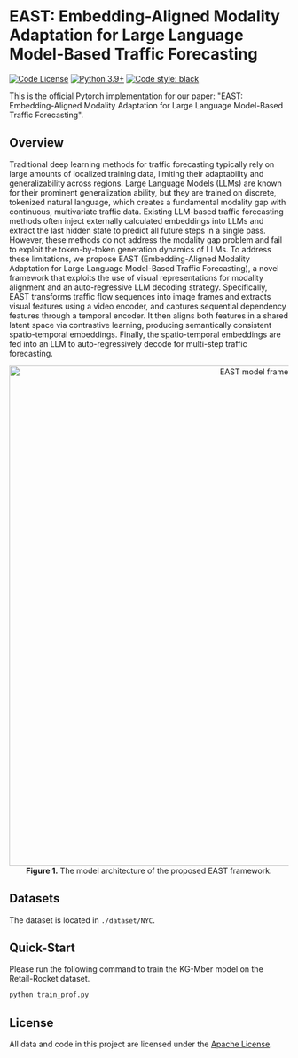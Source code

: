 # EAST: Embedding-Aligned Modality Adaptation for Large Language Model-Based Traffic Forecasting

[![Code License](https://img.shields.io/badge/Code%20License-Apache_2.0-green.svg)](./LICENSE)
[![Python 3.9+](https://img.shields.io/badge/python-3.9+-blue.svg)](https://www.python.org/downloads/release/python-390/)
[![Code style: black](https://img.shields.io/badge/code%20style-black-000000.svg)](https://github.com/psf/black)

This is the official Pytorch implementation for our paper: "EAST: Embedding-Aligned Modality Adaptation for Large Language Model-Based Traffic Forecasting".

## Overview
Traditional deep learning methods for traffic forecasting typically rely on large amounts of localized training data, limiting their adaptability and generalizability across regions. Large Language Models (LLMs) are known for their prominent generalization ability, but they are trained on discrete, tokenized natural language, which creates a fundamental modality gap with continuous, multivariate traffic data. Existing LLM-based traffic forecasting methods often inject externally calculated embeddings into LLMs and extract the last hidden state to predict all future steps in a single pass. However, these methods do not address the modality gap problem and fail to exploit the token-by-token generation dynamics of LLMs. To address these limitations, we propose EAST (Embedding-Aligned Modality Adaptation for Large Language Model-Based Traffic Forecasting), a novel framework that exploits the use of visual representations for modality alignment and an auto-regressive LLM decoding strategy. Specifically, EAST transforms traffic flow sequences into image frames and extracts visual features using a video encoder, and captures sequential dependency features through a temporal encoder. It then aligns both features in a shared latent space via contrastive learning, producing semantically consistent spatio-temporal embeddings. Finally, the spatio-temporal embeddings are fed into an LLM to auto-regressively decode for multi-step traffic forecasting.

<p align="center">
  <img src="git/KG-Mber.jpg" alt="EAST model framework" width="900">
  <br>
  <b>Figure 1.</b> The model architecture of the proposed EAST framework.
</p>

## Datasets 

The dataset is located in `./dataset/NYC`.

## Quick-Start

Please run the following command to train the KG-Mber model on the Retail-Rocket dataset.

```bash
python train_prof.py 
```

## License

All data and code in this project are licensed under the [Apache License](./LICENSE).
